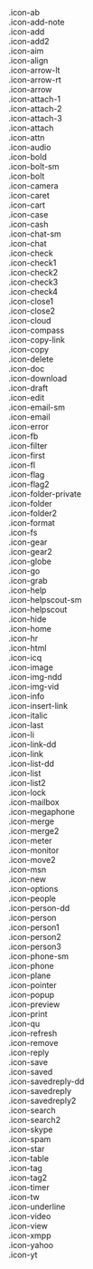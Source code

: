 <div class="c-icon-list">
  
  <div class="c-icon-list__item">
    <i class="icon icon-ab"></i>
    <span>.icon-ab</span>
  </div>
  
  <div class="c-icon-list__item">
    <i class="icon icon-add-note"></i>
    <span>.icon-add-note</span>
  </div>
  
  <div class="c-icon-list__item">
    <i class="icon icon-add"></i>
    <span>.icon-add</span>
  </div>
  
  <div class="c-icon-list__item">
    <i class="icon icon-add2"></i>
    <span>.icon-add2</span>
  </div>
  
  <div class="c-icon-list__item">
    <i class="icon icon-aim"></i>
    <span>.icon-aim</span>
  </div>
  
  <div class="c-icon-list__item">
    <i class="icon icon-align"></i>
    <span>.icon-align</span>
  </div>
  
  <div class="c-icon-list__item">
    <i class="icon icon-arrow-lt"></i>
    <span>.icon-arrow-lt</span>
  </div>
  
  <div class="c-icon-list__item">
    <i class="icon icon-arrow-rt"></i>
    <span>.icon-arrow-rt</span>
  </div>
  
  <div class="c-icon-list__item">
    <i class="icon icon-arrow"></i>
    <span>.icon-arrow</span>
  </div>
  
  <div class="c-icon-list__item">
    <i class="icon icon-attach-1"></i>
    <span>.icon-attach-1</span>
  </div>
  
  <div class="c-icon-list__item">
    <i class="icon icon-attach-2"></i>
    <span>.icon-attach-2</span>
  </div>
  
  <div class="c-icon-list__item">
    <i class="icon icon-attach-3"></i>
    <span>.icon-attach-3</span>
  </div>
  
  <div class="c-icon-list__item">
    <i class="icon icon-attach"></i>
    <span>.icon-attach</span>
  </div>
  
  <div class="c-icon-list__item">
    <i class="icon icon-attn"></i>
    <span>.icon-attn</span>
  </div>
  
  <div class="c-icon-list__item">
    <i class="icon icon-audio"></i>
    <span>.icon-audio</span>
  </div>
  
  <div class="c-icon-list__item">
    <i class="icon icon-bold"></i>
    <span>.icon-bold</span>
  </div>
  
  <div class="c-icon-list__item">
    <i class="icon icon-bolt-sm"></i>
    <span>.icon-bolt-sm</span>
  </div>
  
  <div class="c-icon-list__item">
    <i class="icon icon-bolt"></i>
    <span>.icon-bolt</span>
  </div>
  
  <div class="c-icon-list__item">
    <i class="icon icon-camera"></i>
    <span>.icon-camera</span>
  </div>
  
  <div class="c-icon-list__item">
    <i class="icon icon-caret"></i>
    <span>.icon-caret</span>
  </div>
  
  <div class="c-icon-list__item">
    <i class="icon icon-cart"></i>
    <span>.icon-cart</span>
  </div>
  
  <div class="c-icon-list__item">
    <i class="icon icon-case"></i>
    <span>.icon-case</span>
  </div>
  
  <div class="c-icon-list__item">
    <i class="icon icon-cash"></i>
    <span>.icon-cash</span>
  </div>
  
  <div class="c-icon-list__item">
    <i class="icon icon-chat-sm"></i>
    <span>.icon-chat-sm</span>
  </div>
  
  <div class="c-icon-list__item">
    <i class="icon icon-chat"></i>
    <span>.icon-chat</span>
  </div>
  
  <div class="c-icon-list__item">
    <i class="icon icon-check"></i>
    <span>.icon-check</span>
  </div>
  
  <div class="c-icon-list__item">
    <i class="icon icon-check1"></i>
    <span>.icon-check1</span>
  </div>
  
  <div class="c-icon-list__item">
    <i class="icon icon-check2"></i>
    <span>.icon-check2</span>
  </div>
  
  <div class="c-icon-list__item">
    <i class="icon icon-check3"></i>
    <span>.icon-check3</span>
  </div>
  
  <div class="c-icon-list__item">
    <i class="icon icon-check4"></i>
    <span>.icon-check4</span>
  </div>
  
  <div class="c-icon-list__item">
    <i class="icon icon-close1"></i>
    <span>.icon-close1</span>
  </div>
  
  <div class="c-icon-list__item">
    <i class="icon icon-close2"></i>
    <span>.icon-close2</span>
  </div>
  
  <div class="c-icon-list__item">
    <i class="icon icon-cloud"></i>
    <span>.icon-cloud</span>
  </div>
  
  <div class="c-icon-list__item">
    <i class="icon icon-compass"></i>
    <span>.icon-compass</span>
  </div>
  
  <div class="c-icon-list__item">
    <i class="icon icon-copy-link"></i>
    <span>.icon-copy-link</span>
  </div>
  
  <div class="c-icon-list__item">
    <i class="icon icon-copy"></i>
    <span>.icon-copy</span>
  </div>
  
  <div class="c-icon-list__item">
    <i class="icon icon-delete"></i>
    <span>.icon-delete</span>
  </div>
  
  <div class="c-icon-list__item">
    <i class="icon icon-doc"></i>
    <span>.icon-doc</span>
  </div>
  
  <div class="c-icon-list__item">
    <i class="icon icon-download"></i>
    <span>.icon-download</span>
  </div>
  
  <div class="c-icon-list__item">
    <i class="icon icon-draft"></i>
    <span>.icon-draft</span>
  </div>
  
  <div class="c-icon-list__item">
    <i class="icon icon-edit"></i>
    <span>.icon-edit</span>
  </div>
  
  <div class="c-icon-list__item">
    <i class="icon icon-email-sm"></i>
    <span>.icon-email-sm</span>
  </div>
  
  <div class="c-icon-list__item">
    <i class="icon icon-email"></i>
    <span>.icon-email</span>
  </div>
  
  <div class="c-icon-list__item">
    <i class="icon icon-error"></i>
    <span>.icon-error</span>
  </div>
  
  <div class="c-icon-list__item">
    <i class="icon icon-fb"></i>
    <span>.icon-fb</span>
  </div>
  
  <div class="c-icon-list__item">
    <i class="icon icon-filter"></i>
    <span>.icon-filter</span>
  </div>
  
  <div class="c-icon-list__item">
    <i class="icon icon-first"></i>
    <span>.icon-first</span>
  </div>
  
  <div class="c-icon-list__item">
    <i class="icon icon-fl"></i>
    <span>.icon-fl</span>
  </div>
  
  <div class="c-icon-list__item">
    <i class="icon icon-flag"></i>
    <span>.icon-flag</span>
  </div>
  
  <div class="c-icon-list__item">
    <i class="icon icon-flag2"></i>
    <span>.icon-flag2</span>
  </div>
  
  <div class="c-icon-list__item">
    <i class="icon icon-folder-private"></i>
    <span>.icon-folder-private</span>
  </div>
  
  <div class="c-icon-list__item">
    <i class="icon icon-folder"></i>
    <span>.icon-folder</span>
  </div>
  
  <div class="c-icon-list__item">
    <i class="icon icon-folder2"></i>
    <span>.icon-folder2</span>
  </div>
  
  <div class="c-icon-list__item">
    <i class="icon icon-format"></i>
    <span>.icon-format</span>
  </div>
  
  <div class="c-icon-list__item">
    <i class="icon icon-fs"></i>
    <span>.icon-fs</span>
  </div>
  
  <div class="c-icon-list__item">
    <i class="icon icon-gear"></i>
    <span>.icon-gear</span>
  </div>
  
  <div class="c-icon-list__item">
    <i class="icon icon-gear2"></i>
    <span>.icon-gear2</span>
  </div>
  
  <div class="c-icon-list__item">
    <i class="icon icon-globe"></i>
    <span>.icon-globe</span>
  </div>
  
  <div class="c-icon-list__item">
    <i class="icon icon-go"></i>
    <span>.icon-go</span>
  </div>
  
  <div class="c-icon-list__item">
    <i class="icon icon-grab"></i>
    <span>.icon-grab</span>
  </div>
  
  <div class="c-icon-list__item">
    <i class="icon icon-help"></i>
    <span>.icon-help</span>
  </div>
  
  <div class="c-icon-list__item">
    <i class="icon icon-helpscout-sm"></i>
    <span>.icon-helpscout-sm</span>
  </div>
  
  <div class="c-icon-list__item">
    <i class="icon icon-helpscout"></i>
    <span>.icon-helpscout</span>
  </div>
  
  <div class="c-icon-list__item">
    <i class="icon icon-hide"></i>
    <span>.icon-hide</span>
  </div>
  
  <div class="c-icon-list__item">
    <i class="icon icon-home"></i>
    <span>.icon-home</span>
  </div>
  
  <div class="c-icon-list__item">
    <i class="icon icon-hr"></i>
    <span>.icon-hr</span>
  </div>
  
  <div class="c-icon-list__item">
    <i class="icon icon-html"></i>
    <span>.icon-html</span>
  </div>
  
  <div class="c-icon-list__item">
    <i class="icon icon-icq"></i>
    <span>.icon-icq</span>
  </div>
  
  <div class="c-icon-list__item">
    <i class="icon icon-image"></i>
    <span>.icon-image</span>
  </div>
  
  <div class="c-icon-list__item">
    <i class="icon icon-img-ndd"></i>
    <span>.icon-img-ndd</span>
  </div>
  
  <div class="c-icon-list__item">
    <i class="icon icon-img-vid"></i>
    <span>.icon-img-vid</span>
  </div>
  
  <div class="c-icon-list__item">
    <i class="icon icon-info"></i>
    <span>.icon-info</span>
  </div>
  
  <div class="c-icon-list__item">
    <i class="icon icon-insert-link"></i>
    <span>.icon-insert-link</span>
  </div>
  
  <div class="c-icon-list__item">
    <i class="icon icon-italic"></i>
    <span>.icon-italic</span>
  </div>
  
  <div class="c-icon-list__item">
    <i class="icon icon-last"></i>
    <span>.icon-last</span>
  </div>
  
  <div class="c-icon-list__item">
    <i class="icon icon-li"></i>
    <span>.icon-li</span>
  </div>
  
  <div class="c-icon-list__item">
    <i class="icon icon-link-dd"></i>
    <span>.icon-link-dd</span>
  </div>
  
  <div class="c-icon-list__item">
    <i class="icon icon-link"></i>
    <span>.icon-link</span>
  </div>
  
  <div class="c-icon-list__item">
    <i class="icon icon-list-dd"></i>
    <span>.icon-list-dd</span>
  </div>
  
  <div class="c-icon-list__item">
    <i class="icon icon-list"></i>
    <span>.icon-list</span>
  </div>
  
  <div class="c-icon-list__item">
    <i class="icon icon-list2"></i>
    <span>.icon-list2</span>
  </div>
  
  <div class="c-icon-list__item">
    <i class="icon icon-lock"></i>
    <span>.icon-lock</span>
  </div>
  
  <div class="c-icon-list__item">
    <i class="icon icon-mailbox"></i>
    <span>.icon-mailbox</span>
  </div>
  
  <div class="c-icon-list__item">
    <i class="icon icon-megaphone"></i>
    <span>.icon-megaphone</span>
  </div>
  
  <div class="c-icon-list__item">
    <i class="icon icon-merge"></i>
    <span>.icon-merge</span>
  </div>
  
  <div class="c-icon-list__item">
    <i class="icon icon-merge2"></i>
    <span>.icon-merge2</span>
  </div>
  
  <div class="c-icon-list__item">
    <i class="icon icon-meter"></i>
    <span>.icon-meter</span>
  </div>
  
  <div class="c-icon-list__item">
    <i class="icon icon-monitor"></i>
    <span>.icon-monitor</span>
  </div>
  
  <div class="c-icon-list__item">
    <i class="icon icon-move2"></i>
    <span>.icon-move2</span>
  </div>
  
  <div class="c-icon-list__item">
    <i class="icon icon-msn"></i>
    <span>.icon-msn</span>
  </div>
  
  <div class="c-icon-list__item">
    <i class="icon icon-new"></i>
    <span>.icon-new</span>
  </div>
  
  <div class="c-icon-list__item">
    <i class="icon icon-options"></i>
    <span>.icon-options</span>
  </div>
  
  <div class="c-icon-list__item">
    <i class="icon icon-people"></i>
    <span>.icon-people</span>
  </div>
  
  <div class="c-icon-list__item">
    <i class="icon icon-person-dd"></i>
    <span>.icon-person-dd</span>
  </div>
  
  <div class="c-icon-list__item">
    <i class="icon icon-person"></i>
    <span>.icon-person</span>
  </div>
  
  <div class="c-icon-list__item">
    <i class="icon icon-person1"></i>
    <span>.icon-person1</span>
  </div>
  
  <div class="c-icon-list__item">
    <i class="icon icon-person2"></i>
    <span>.icon-person2</span>
  </div>
  
  <div class="c-icon-list__item">
    <i class="icon icon-person3"></i>
    <span>.icon-person3</span>
  </div>
  
  <div class="c-icon-list__item">
    <i class="icon icon-phone-sm"></i>
    <span>.icon-phone-sm</span>
  </div>
  
  <div class="c-icon-list__item">
    <i class="icon icon-phone"></i>
    <span>.icon-phone</span>
  </div>
  
  <div class="c-icon-list__item">
    <i class="icon icon-plane"></i>
    <span>.icon-plane</span>
  </div>
  
  <div class="c-icon-list__item">
    <i class="icon icon-pointer"></i>
    <span>.icon-pointer</span>
  </div>
  
  <div class="c-icon-list__item">
    <i class="icon icon-popup"></i>
    <span>.icon-popup</span>
  </div>
  
  <div class="c-icon-list__item">
    <i class="icon icon-preview"></i>
    <span>.icon-preview</span>
  </div>
  
  <div class="c-icon-list__item">
    <i class="icon icon-print"></i>
    <span>.icon-print</span>
  </div>
  
  <div class="c-icon-list__item">
    <i class="icon icon-qu"></i>
    <span>.icon-qu</span>
  </div>
  
  <div class="c-icon-list__item">
    <i class="icon icon-refresh"></i>
    <span>.icon-refresh</span>
  </div>
  
  <div class="c-icon-list__item">
    <i class="icon icon-remove"></i>
    <span>.icon-remove</span>
  </div>
  
  <div class="c-icon-list__item">
    <i class="icon icon-reply"></i>
    <span>.icon-reply</span>
  </div>
  
  <div class="c-icon-list__item">
    <i class="icon icon-save"></i>
    <span>.icon-save</span>
  </div>
  
  <div class="c-icon-list__item">
    <i class="icon icon-saved"></i>
    <span>.icon-saved</span>
  </div>
  
  <div class="c-icon-list__item">
    <i class="icon icon-savedreply-dd"></i>
    <span>.icon-savedreply-dd</span>
  </div>
  
  <div class="c-icon-list__item">
    <i class="icon icon-savedreply"></i>
    <span>.icon-savedreply</span>
  </div>
  
  <div class="c-icon-list__item">
    <i class="icon icon-savedreply2"></i>
    <span>.icon-savedreply2</span>
  </div>
  
  <div class="c-icon-list__item">
    <i class="icon icon-search"></i>
    <span>.icon-search</span>
  </div>
  
  <div class="c-icon-list__item">
    <i class="icon icon-search2"></i>
    <span>.icon-search2</span>
  </div>
  
  <div class="c-icon-list__item">
    <i class="icon icon-skype"></i>
    <span>.icon-skype</span>
  </div>
  
  <div class="c-icon-list__item">
    <i class="icon icon-spam"></i>
    <span>.icon-spam</span>
  </div>
  
  <div class="c-icon-list__item">
    <i class="icon icon-star"></i>
    <span>.icon-star</span>
  </div>
  
  <div class="c-icon-list__item">
    <i class="icon icon-table"></i>
    <span>.icon-table</span>
  </div>
  
  <div class="c-icon-list__item">
    <i class="icon icon-tag"></i>
    <span>.icon-tag</span>
  </div>
  
  <div class="c-icon-list__item">
    <i class="icon icon-tag2"></i>
    <span>.icon-tag2</span>
  </div>
  
  <div class="c-icon-list__item">
    <i class="icon icon-timer"></i>
    <span>.icon-timer</span>
  </div>
  
  <div class="c-icon-list__item">
    <i class="icon icon-tw"></i>
    <span>.icon-tw</span>
  </div>
  
  <div class="c-icon-list__item">
    <i class="icon icon-underline"></i>
    <span>.icon-underline</span>
  </div>
  
  <div class="c-icon-list__item">
    <i class="icon icon-video"></i>
    <span>.icon-video</span>
  </div>
  
  <div class="c-icon-list__item">
    <i class="icon icon-view"></i>
    <span>.icon-view</span>
  </div>
  
  <div class="c-icon-list__item">
    <i class="icon icon-xmpp"></i>
    <span>.icon-xmpp</span>
  </div>
  
  <div class="c-icon-list__item">
    <i class="icon icon-yahoo"></i>
    <span>.icon-yahoo</span>
  </div>
  
  <div class="c-icon-list__item">
    <i class="icon icon-yt"></i>
    <span>.icon-yt</span>
  </div>
  
</div>